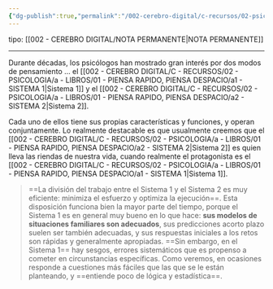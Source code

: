 ```yaml
---
{"dg-publish":true,"permalink":"/002-cerebro-digital/c-recursos/02-psicologia/a-libros/01-piensa-rapido-piensa-despacio/a-dos-sistemas-de-pensamiento/"}
---
```


tipo: [[002 - CEREBRO DIGITAL/NOTA PERMANENTE\|NOTA PERMANENTE]]

---

Durante décadas, los psicólogos han mostrado gran interés por dos modos de pensamiento … el [[002 - CEREBRO DIGITAL/C - RECURSOS/02 - PSICOLOGIA/a - LIBROS/01 - PIENSA RAPIDO, PIENSA DESPACIO/a1 - SISTEMA 1\|Sistema 1]] y el [[002 - CEREBRO DIGITAL/C - RECURSOS/02 - PSICOLOGIA/a - LIBROS/01 - PIENSA RAPIDO, PIENSA DESPACIO/a2 - SISTEMA 2\|Sistema 2]].

Cada uno de ellos tiene sus propias características y funciones, y operan conjuntamente. Lo realmente destacable es que usualmente creemos que el [[002 - CEREBRO DIGITAL/C - RECURSOS/02 - PSICOLOGIA/a - LIBROS/01 - PIENSA RAPIDO, PIENSA DESPACIO/a2 - SISTEMA 2\|Sistema 2]] es quien lleva las riendas de nuestra vida, cuando realmente el protagonista es el [[002 - CEREBRO DIGITAL/C - RECURSOS/02 - PSICOLOGIA/a - LIBROS/01 - PIENSA RAPIDO, PIENSA DESPACIO/a1 - SISTEMA 1\|Sistema 1]].

> ==La división del trabajo entre el Sistema 1 y el Sistema 2 es muy eficiente: minimiza el esfuerzo y optimiza la ejecución==. Esta disposición funciona bien la mayor parte del tiempo, porque el Sistema 1 es en general muy bueno en lo que hace: **sus modelos de situaciones familiares son adecuados**, sus predicciones acorto plazo suelen ser también adecuadas, y sus respuestas iniciales a los retos son rápidas y generalmente apropiadas. ==Sin embargo, en el Sistema 1== hay sesgos, errores sistemáticos que es propenso a cometer en circunstancias específicas. Como veremos, en ocasiones responde a cuestiones más fáciles que las que se le están planteando, y ==entiende poco de lógica y estadística==.
